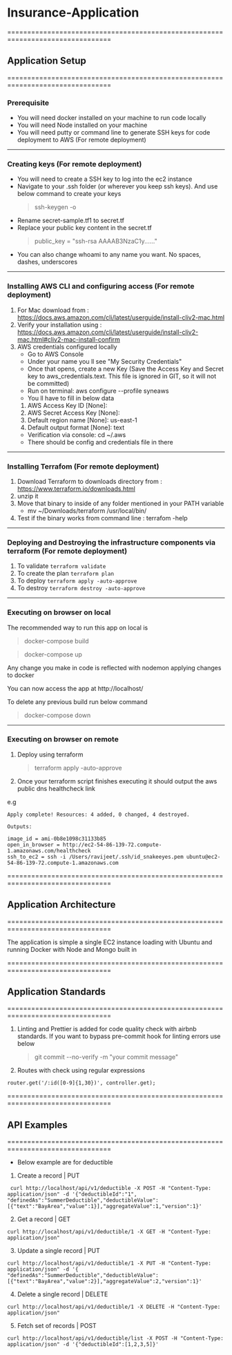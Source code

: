 # Insurance-Application

================================================================================

## Application Setup

================================================================================

### Prerequisite

- You will need docker installed on your machine to run code locally
- You will need Node installed on your machine
- You will need putty or command line to generate SSH keys for code deployment to AWS (For remote deployment)

---

### Creating keys (For remote deployment)

- You will need to create a SSH key to log into the ec2 instance
- Navigate to your .ssh folder (or wherever you keep ssh keys). And use below command to create your keys
  > ssh-keygen -o
- Rename secret-sample.tf1 to secret.tf
- Replace your public key content in the secret.tf
  > public_key = "ssh-rsa AAAAB3NzaC1y......"
- You can also change whoami to any name you want. No spaces, dashes, underscores

---

### Installing AWS CLI and configuring access (For remote deployment)

1.  For Mac download from : https://docs.aws.amazon.com/cli/latest/userguide/install-cliv2-mac.html
2.  Verify your installation using : https://docs.aws.amazon.com/cli/latest/userguide/install-cliv2-mac.html#cliv2-mac-install-confirm
3.  AWS credentials configured locally
    - Go to AWS Console
    - Under your name you ll see "My Security Credentials"
    - Once that opens, create a new Key (Save the Access Key and Secret key to aws_credentials.text. This file is ignored in GIT, so it will not be committed)
    - Run on terminal: aws configure --profile syneaws
    - You ll have to fill in below data
    1.  AWS Access Key ID [None]:
    2.  AWS Secret Access Key [None]:
    3.  Default region name [None]: us-east-1
    4.  Default output format [None]: text
    - Verification via console: cd ~/.aws
    - There should be config and credentials file in there

---

### Installing Terrafom (For remote deployment)

1. Download Terraform to downloads directory from : https://www.terraform.io/downloads.html
2. unzip it
3. Move that binary to inside of any folder mentioned in your PATH variable
   - mv ~/Downloads/terraform /usr/local/bin/
4. Test if the binary works from command line : terrafom -help

---

### Deploying and Destroying the infrastructure components via terraform (For remote deployment)

1. To validate `terraform validate`
2. To create the plan `terraform plan`
3. To deploy `terraform apply -auto-approve`
4. To destroy `terraform destroy -auto-approve`

---

### Executing on browser on local

The recommended way to run this app on local is

> docker-compose build

> docker-compose up

Any change you make in code is reflected with nodemon applying changes to docker

You can now access the app at http://localhost/

To delete any previous build run below command

> docker-compose down

---

### Executing on browser on remote

1. Deploy using terraform

   > terraform apply -auto-approve

2. Once your terraform script finishes executing it should output the aws public dns healthcheck link

e.g

```
Apply complete! Resources: 4 added, 0 changed, 4 destroyed.

Outputs:

image_id = ami-0b8e1098c31133b85
open_in_browser = http://ec2-54-86-139-72.compute-1.amazonaws.com/healthcheck
ssh_to_ec2 = ssh -i /Users/ravijeet/.ssh/id_snakeeyes.pem ubuntu@ec2-54-86-139-72.compute-1.amazonaws.com
```

================================================================================

## Application Architecture

================================================================================

The application is simple a single EC2 instance loading with Ubuntu and running Docker with Node and Mongo built in

================================================================================

## Application Standards

================================================================================

1. Linting and Prettier is added for code quality check with airbnb standards.
   If you want to bypass pre-commit hook for linting errors use below

   > git commit --no-verify -m "your commit message"

2. Routes with check using regular expressions

```
router.get('/:id([0-9]{1,30})', controller.get);
```

================================================================================

## API Examples

================================================================================

- Below example are for deductible

1. Create a record | PUT

```
 curl http://localhost/api/v1/deductible -X POST -H "Content-Type: application/json" -d '{"deductibleId":"1", "definedAs":"SummerDeductible","deductibleValue": [{"text":"BayArea","value":1}],"aggregateValue":1,"version":1}'
```

2. Get a record | GET

```
curl http://localhost/api/v1/deductible/1 -X GET -H "Content-Type: application/json"
```

3. Update a single record | PUT

```
curl http://localhost/api/v1/deductible/1 -X PUT -H "Content-Type: application/json" -d '{ "definedAs":"SummerDeductible","deductibleValue": [{"text":"BayArea","value":2}],"aggregateValue":2,"version":1}'
```

4. Delete a single record | DELETE

```
curl http://localhost/api/v1/deductible/1 -X DELETE -H "Content-Type: application/json"
```

5. Fetch set of records | POST

```
curl http://localhost/api/v1/deductible/list -X POST -H "Content-Type: application/json" -d '{"deductibleId":[1,2,3,5]}'
```
